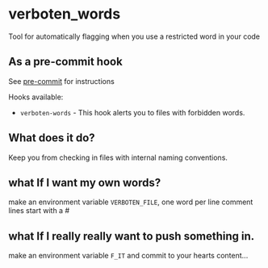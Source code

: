 verboten_words
==========

Tool for automatically flagging when you use a restricted word in your code

## As a pre-commit hook

See [pre-commit](https://github.com/pre-commit/pre-commit) for instructions

Hooks available:
- `verboten-words` - This hook alerts you to files with forbidden words.


## What does it do?

Keep you from checking in files with internal naming conventions.

## what If I want my own words?

make an environment variable  `VERBOTEN_FILE`, one word per line comment lines start with a #

## what If I really really want to push something in.

make an environment variable `F_IT` and commit to your hearts content...


